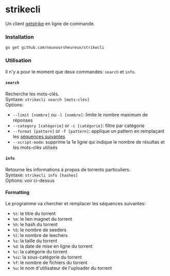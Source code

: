 # strikecli

Un client [getstrike](https://getstrike.net/torrents) en ligne de commande.

### Installation

`go get github.com/nounoursheureux/strikecli`

### Utilisation

Il n'y a pour le moment que deux commandes: `search` et `info`.

#### `search`

Recherche les mots-clés.       
Syntaxe: `strikecli search [mots-clés]`         
Options:            
- `--limit [nombre]` ou `-l [nombre]`: limite le nombre maximum de réponses
- `--category [catégorie]` or `-c [catégorie]`: filtre par catégorie
- `--format [pattern]` or `-f [pattern]`: applique un pattern en remplaçant les [séquences suivantes](#Formatting)
- `--script-mode`: supprime la 1e ligne qui indique le nombre de résultas et les mots-clés utilisés

#### `info`

Retourne les informations à propos de torrents particuliers.        
Syntaxe: `strikecli info [hashes]`          
Options: voir ci-dessus       

#### Formatting

Le programme va chercher et remplacer les séquences suivantes: 
- `%t`: le titre du torrent
- `%m`: le lien magnet du torrent
- `%h`: le hash du torrent
- `%S`: le nombre de seeders
- `%l`: le nombre de leechers
- `%s`: la taille du torrent
- `%d`: la date de mise en ligne du torrent
- `%c`: la catégorie du torrent
- `%sc`: la sous-catégorie du torrent
- `%f`: le nombre de fichiers du torrent
- `%u`: le nom d'utilisateur de l'uploader du torrent
